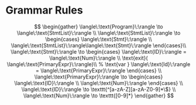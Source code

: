 # Grammar Rules

$$
\begin{gather}
    \langle\:\text{Program}\:\rangle \to \langle\:\text{StmtList}\:\rangle  \\
    \langle\:\text{StmtList}\:\rangle \to 
    \begin{cases} 
        \langle\:\text{Stmt}\:\rangle \\ 
        \langle\:\text{StmtList}\:\rangle\langle\:\text{Stmt}\:\rangle
    \end{cases}\\
    \langle\:\text{Stmt}\:\rangle \to 
    \begin{cases}
        \langle\:\text{ID}\:\rangle = \langle\:\text{Num}\:\rangle \\
        \text{exit}( \langle\:\text{PrimaryExpr}\:\rangle)\\
       % \text{var } \langle\:\text{Id}\:\rangle = \langle\:\text{PrimaryExpr}\:\rangle
    \end{cases} \\
    \langle\:\text{PrimaryExpr}\:\rangle \to 
    \begin{cases}
        \langle\:\text{ID}\:\rangle \\
        \langle\:\text{Num}\:\rangle
    \end{cases} \\
    \langle\:\text{ID}\:\rangle \to \texttt{^[a-zA-Z][a-zA-Z0-9]*\$} \\
    \langle\:\text{Num}\:\rangle \to \texttt{[0-9]*}
\end{gather}
$$